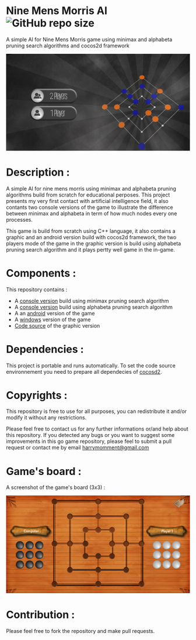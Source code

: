# Nine Mens Morris AI ![GitHub repo size](https://img.shields.io/github/repo-size/outidrarine/Nine_Mens_Morris.svg)
A simple AI for Nine Mens Morris game using minimax and alphabeta pruning search algorithms and cocos2d framework 

![game interface](./presentation_pictures/interface.png)

# Description :

A simple AI for nine mens morris using minimax and alphabeta pruning algorithms build from scratch for educational perposes.
This project presents my very first contact with artificial intelligence field, it also contants two console versions of the 
game to illustrate the difference between minimax and alphabeta in term of how much nodes every one processes.

This game is build from scratch using C++ language, it also contains a graphic and an android version build with cocos2d framework, 
the two players mode of the game in the graphic version is build using alphabeta pruning search algorithm and
 it plays pertty well game in the in-game.
 
# Components :

This repository contains :

- A [console version](./jeu_de_moulin_minimax_console) build using minimax pruning search algorithm
- A [console version](./jeu_de_moulin_alphabeta_console) build using alphabeta pruning search algorithm
- A an [android](./version_ANDROID) version of the game
- A [windows](./version_WINDOWS_and_source_code) version of the game
- [Code source](./version_WINDOWS_and_source_code) of the graphic version 

# Dependencies :
This project is portable and runs automatically.
To set the code source environnement you need to prepare all dependecies of [cocosd2](https://cocos2d-x.org/).

# Copyrights :

This repository is free to use for all purposes, you can redistribute it and/or modify it without any restrictions. 

Please feel free to contact us for any further informations or/and help about this repository. 
If you detected any bugs or you want to suggest some improvements in this go game repository, please feel to submit a pull request or contact me by email <harrymomment@gmail.com>

# Game's board :
 A screenshot of the game's board (3x3) :
 
 ![board](./presentation_pictures/ihm.png)
 
 # Contribution :

Please feel free to fork the repository and make pull requests.
